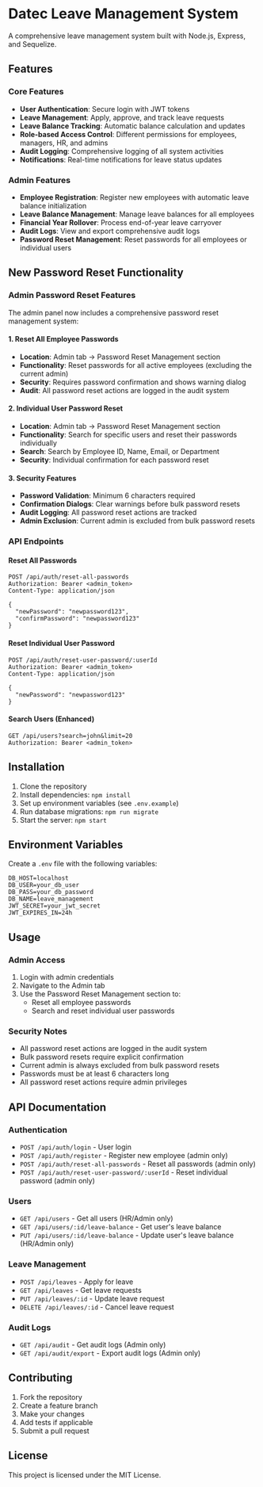 # Datec Leave Management System

A comprehensive leave management system built with Node.js, Express, and Sequelize.

## Features

### Core Features
- **User Authentication**: Secure login with JWT tokens
- **Leave Management**: Apply, approve, and track leave requests
- **Leave Balance Tracking**: Automatic balance calculation and updates
- **Role-based Access Control**: Different permissions for employees, managers, HR, and admins
- **Audit Logging**: Comprehensive logging of all system activities
- **Notifications**: Real-time notifications for leave status updates

### Admin Features
- **Employee Registration**: Register new employees with automatic leave balance initialization
- **Leave Balance Management**: Manage leave balances for all employees
- **Financial Year Rollover**: Process end-of-year leave carryover
- **Audit Logs**: View and export comprehensive audit logs
- **Password Reset Management**: Reset passwords for all employees or individual users

## New Password Reset Functionality

### Admin Password Reset Features

The admin panel now includes a comprehensive password reset management system:

#### 1. Reset All Employee Passwords
- **Location**: Admin tab → Password Reset Management section
- **Functionality**: Reset passwords for all active employees (excluding the current admin)
- **Security**: Requires password confirmation and shows warning dialog
- **Audit**: All password reset actions are logged in the audit system

#### 2. Individual User Password Reset
- **Location**: Admin tab → Password Reset Management section
- **Functionality**: Search for specific users and reset their passwords individually
- **Search**: Search by Employee ID, Name, Email, or Department
- **Security**: Individual confirmation for each password reset

#### 3. Security Features
- **Password Validation**: Minimum 6 characters required
- **Confirmation Dialogs**: Clear warnings before bulk password resets
- **Audit Logging**: All password reset actions are tracked
- **Admin Exclusion**: Current admin is excluded from bulk password resets

### API Endpoints

#### Reset All Passwords
```
POST /api/auth/reset-all-passwords
Authorization: Bearer <admin_token>
Content-Type: application/json

{
  "newPassword": "newpassword123",
  "confirmPassword": "newpassword123"
}
```

#### Reset Individual User Password
```
POST /api/auth/reset-user-password/:userId
Authorization: Bearer <admin_token>
Content-Type: application/json

{
  "newPassword": "newpassword123"
}
```

#### Search Users (Enhanced)
```
GET /api/users?search=john&limit=20
Authorization: Bearer <admin_token>
```

## Installation

1. Clone the repository
2. Install dependencies: `npm install`
3. Set up environment variables (see `.env.example`)
4. Run database migrations: `npm run migrate`
5. Start the server: `npm start`

## Environment Variables

Create a `.env` file with the following variables:

```
DB_HOST=localhost
DB_USER=your_db_user
DB_PASS=your_db_password
DB_NAME=leave_management
JWT_SECRET=your_jwt_secret
JWT_EXPIRES_IN=24h
```

## Usage

### Admin Access
1. Login with admin credentials
2. Navigate to the Admin tab
3. Use the Password Reset Management section to:
   - Reset all employee passwords
   - Search and reset individual user passwords

### Security Notes
- All password reset actions are logged in the audit system
- Bulk password resets require explicit confirmation
- Current admin is always excluded from bulk password resets
- Passwords must be at least 6 characters long
- All password reset actions require admin privileges

## API Documentation

### Authentication
- `POST /api/auth/login` - User login
- `POST /api/auth/register` - Register new employee (admin only)
- `POST /api/auth/reset-all-passwords` - Reset all passwords (admin only)
- `POST /api/auth/reset-user-password/:userId` - Reset individual password (admin only)

### Users
- `GET /api/users` - Get all users (HR/Admin only)
- `GET /api/users/:id/leave-balance` - Get user's leave balance
- `PUT /api/users/:id/leave-balance` - Update user's leave balance (HR/Admin only)

### Leave Management
- `POST /api/leaves` - Apply for leave
- `GET /api/leaves` - Get leave requests
- `PUT /api/leaves/:id` - Update leave request
- `DELETE /api/leaves/:id` - Cancel leave request

### Audit Logs
- `GET /api/audit` - Get audit logs (Admin only)
- `GET /api/audit/export` - Export audit logs (Admin only)

## Contributing

1. Fork the repository
2. Create a feature branch
3. Make your changes
4. Add tests if applicable
5. Submit a pull request

## License

This project is licensed under the MIT License.
